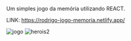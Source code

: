 Um simples jogo da memória utilizando REACT.

LINK: https://rodrigo-jogo-memoria.netlify.app/


![jogo](https://user-images.githubusercontent.com/88912748/140845774-31c26eee-4127-42c8-a229-5578577601e9.png)
![herois2](https://user-images.githubusercontent.com/88912748/140845778-3b3e5171-53d2-4b79-bcf8-7ad0d7021a4d.png)
